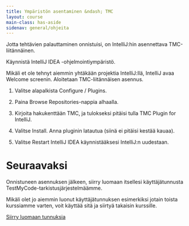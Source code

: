 ```yaml
---
title: Ympäristön asentaminen &ndash; TMC
layout: course
main-class: has-aside
sidenav: general/ohjeita
---
```

Jotta tehtävien palauttaminen onnistuisi, on IntelliJ:hin asennettava TMC-liitännäinen.

Käynnistä IntelliJ IDEA -ohjelmointiympäristö.

Mikäli et ole tehnyt aiemmin yhtäkään projektia IntelliJ:llä, IntelliJ avaa Welcome screenin. Aloitetaan TMC-liitännäisen asennus.

1. Valitse alapalkista Configure / Plugins.

2. Paina Browse Repositories-nappia alhaalla.

3. Kirjoita hakukenttään TMC, ja tulokseksi pitäisi tulla TMC Plugin for IntelliJ.

4. Valitse Install. Anna pluginin latautua (siinä ei pitäisi kestää kauaa).

5. Valitse Restart IntelliJ IDEA käynnistääksesi IntelliJ:n uudestaan.

# Seuraavaksi

Onnistuneen asennuksen jälkeen, siirry luomaan itsellesi käyttäjätunnusta TestMyCode-tarkistusjärjestelmäämme.

Mikäli olet jo aiemmin luonut käyttäjätunnuksen esimerkiksi jotain toista kurssiamme varten, voit käyttää sitä ja siirtyä takaisin kurssille.

<div class="actions">
    <a class="action" href="/courses/general/ohjelmointi/rekisteroityminen/">Siirry luomaan tunnuksia</a>
</div>
